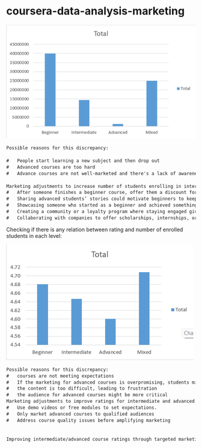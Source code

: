 # coursera-data-analysis-marketing
![Alt Text](https://github.com/rbehzad/coursera-data-analysis-marketing/blob/master/levels%20-%20number%20of%20students.png)
```diff
Possible reasons for this discrepancy:

#	People start learning a new subject and then drop out
#	Advanced courses are too hard
#	Advance courses are not well-marketed and there's a lack of awareness about advance courses

Marketing adjustments to increase number of students enrolling in intermediate and advanced levels:
#	After someone finishes a beginner course, offer them a discount for the next level
#	Sharing advanced students’ stories could motivate beginners to keep going
#	Showcasing someone who started as a beginner and achieved something great through the advanced courses
#	Creating a community or a loyalty program where staying engaged gives rewards
#	Collaborating with companies to offer scholarships, internships, or job placements for advanced learners
```


Checking if there is any relation between rating and number of enrolled students in each level:

 ![Alt Text](https://github.com/rbehzad/coursera-data-analysis-marketing/blob/master/levels%20-%20rating.png)
```diff
Possible reasons for this discrepancy:
#	courses are not meeting expectations
#	If the marketing for advanced courses is overpromising, students might feel let down
#	the content is too difficult, leading to frustration
#	the audience for advanced courses might be more critical
Marketing adjustments to improve ratings for intermediate and advanced levels:
#	Use demo videos or free modules to set expectations.
#	Only market advanced courses to qualified audiences
#	Address course quality issues before amplifying marketing


Improving intermediate/advanced course ratings through targeted marketing strategies could increase enrollment in higher-level programs.
```
